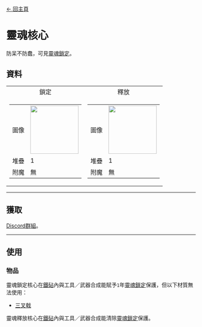 [← 回主頁](../)
# 靈魂核心
防呆不防蠢，可見[靈魂鎖定](../feature/soul_link.md)。

## 資料
<table>
    <tr>
        <td align="center">鎖定</td>
        <td align="center">釋放</td>
    </tr>
    <tr>
        <td>
            <table>
                <tr><td align="end">圖像</td><td><img src="https://i.imgur.com/n260znG.png" width="128"/></td></tr>
                <tr><td align="end">堆疊</td><td>1</td></tr>
                <tr><td align="end">附魔</td><td>無</td></tr>
            </table>
        </td>
        <td>
            <table>
                <tr><td align="end">圖像</td><td><img src="https://i.imgur.com/5xQV9Yo.png" width="128"/></td></tr>
                <tr><td align="end">堆疊</td><td>1</td></tr>
                <tr><td align="end">附魔</td><td>無</td></tr>
            </table>
        </td>
    </tr>
</table>

---

## 獲取
[Discord群組](../feature/discord_server.md)。

---

## 使用
### 物品
靈魂鎖定核心在[鐵砧](https://minecraft.fandom.com/zh/wiki/鐵砧)內與工具／武器合成能賦予`1`年[靈魂鎖定](../feature/soul_link.md)保護，但以下材質無法使用：
- [三叉戟](https://minecraft.fandom.com/zh/wiki/三叉戟)

靈魂釋放核心在[鐵砧](https://minecraft.fandom.com/zh/wiki/鐵砧)內與工具／武器合成能清除[靈魂鎖定](../feature/soul_link.md)保護。
